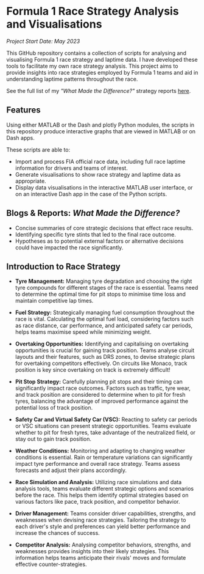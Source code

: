 # Formula 1 Race Strategy Analysis and Visualisations

*Project Start Date: May 2023*

This GitHub repository contains a collection of scripts for analysing and visualising Formula 1 race strategy and laptime data. I have developed these tools to facilitate my own race strategy analysis. This project aims to provide insights into race strategies employed by Formula 1 teams and aid in understanding laptime patterns throughout the race.

See the full list of my *"What Made the Difference?"* strategy reports [here](/What%20Made%20The%20Difference/).

## Features

Using either MATLAB or the Dash and plotly Python modules, the scripts in this repository produce interactive graphs that are viewed in MATLAB or on Dash apps.

These scripts are able to:
- Import and process FIA official race data, including full race laptime information for drivers and teams of interest.
- Generate visualisations to show race strategy and laptime data as appropriate.
- Display data visualisations in the interactive MATLAB user interface, or on an interactive Dash app in the case of the Python scripts.

## Blogs & Reports: *What Made the Difference?*

- Concise summaries of core strategic decisions that effect race results.
- Identifying specific tyre stints that led to the final race outcome.
- Hypotheses as to potential external factors or alternative decisions could have impacted the race significantly.

## Introduction to Race Strategy

- **Tyre Management:** Managing tyre degradation and choosing the right tyre compounds for different stages of the race is essential. Teams need to determine the optimal time for pit stops to minimise time loss and maintain competitive lap times.

- **Fuel Strategy:** Strategically managing fuel consumption throughout the race is vital. Calculating the optimal fuel load, considering factors such as race distance, car performance, and anticipated safety car periods, helps teams maximise speed while minimizing weight.

- **Overtaking Opportunities:** Identifying and capitalising on overtaking opportunities is crucial for gaining track position. Teams analyse circuit layouts and their features, such as DRS zones, to devise strategic plans for overtaking competitors effectively. On circuits like Monaco, track position is key since overtaking on track is extremely difficult!

- **Pit Stop Strategy:** Carefully planning pit stops and their timing can significantly impact race outcomes. Factors such as traffic, tyre wear, and track position are considered to determine when to pit for fresh tyres, balancing the advantage of improved performance against the potential loss of track position.

- **Safety Car and Virtual Safety Car (VSC):** Reacting to safety car periods or VSC situations can present strategic opportunities. Teams evaluate whether to pit for fresh tyres, take advantage of the neutralized field, or stay out to gain track position.

- **Weather Conditions:** Monitoring and adapting to changing weather conditions is essential. Rain or temperature variations can significantly impact tyre performance and overall race strategy. Teams assess forecasts and adjust their plans accordingly.

- **Race Simulation and Analysis:** Utilizing race simulations and data analysis tools, teams evaluate different strategic options and scenarios before the race. This helps them identify optimal strategies based on various factors like pace, track position, and competitor behavior.

- **Driver Management:** Teams consider driver capabilities, strengths, and weaknesses when devising race strategies. Tailoring the strategy to each driver's style and preferences can yield better performance and increase the chances of success.

- **Competitor Analysis:** Analysing competitor behaviors, strengths, and weaknesses provides insights into their likely strategies. This information helps teams anticipate their rivals' moves and formulate effective counter-strategies.

